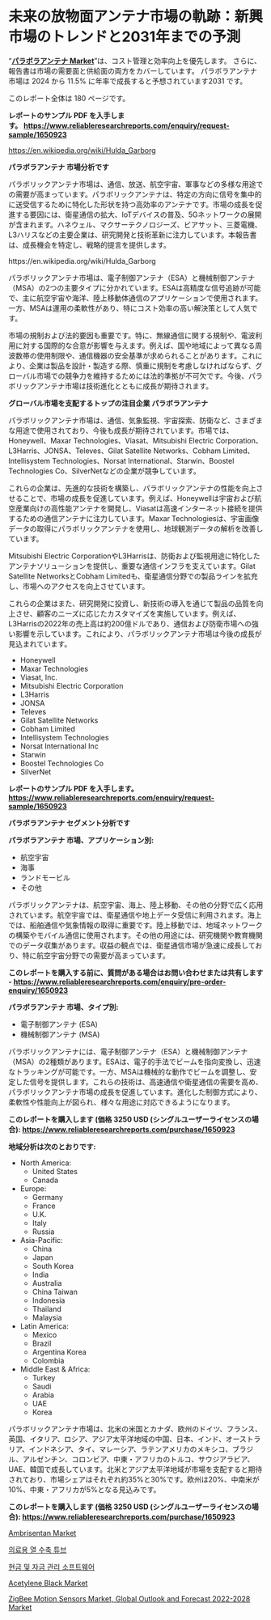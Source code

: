<p><h1>未来の放物面アンテナ市場の軌跡：新興市場のトレンドと2031年までの予測</h1></p><p>&ldquo;<strong><a href="https://www.reliableresearchreports.com/parabolic-antenna-market-r1650923">パラボラアンテナ Market</a></strong>&rdquo;は、コスト管理と効率向上を優先します。 さらに、報告書は市場の需要面と供給面の両方をカバーしています。 パラボラアンテナ 市場は 2024 から 11.5% に年率で成長すると予想されています2031 です。</p>
<p>このレポート全体は 180 ページです。</p>
<p><strong>レポートのサンプル PDF を入手します。&nbsp;<a href="https://www.reliableresearchreports.com/enquiry/request-sample/1650923">https://www.reliableresearchreports.com/enquiry/request-sample/1650923</a></strong></p>
<p><a href="https://en.wikipedia.org/wiki/Hulda_Garborg">https://en.wikipedia.org/wiki/Hulda_Garborg</a></p>
<p><strong>パラボラアンテナ 市場分析です</strong></p>
<p><p>パラボリックアンテナ市場は、通信、放送、航空宇宙、軍事などの多様な用途での需要が高まっています。パラボリックアンテナは、特定の方向に信号を集中的に送受信するために特化した形状を持つ高効率のアンテナです。市場の成長を促進する要因には、衛星通信の拡大、IoTデバイスの普及、5Gネットワークの展開が含まれます。ハネウェル、マクサーテクノロジーズ、ビアサット、三菱電機、L3ハリスなどの主要企業は、研究開発と技術革新に注力しています。本報告書は、成長機会を特定し、戦略的提言を提供します。</p></p>
<p>https://en.wikipedia.org/wiki/Hulda_Garborg</p>
<p><p>パラボリックアンテナ市場は、電子制御アンテナ（ESA）と機械制御アンテナ（MSA）の2つの主要タイプに分かれています。ESAは高精度な信号追跡が可能で、主に航空宇宙や海洋、陸上移動体通信のアプリケーションで使用されます。一方、MSAは運用の柔軟性があり、特にコスト効率の高い解決策として人気です。</p><p>市場の規制および法的要因も重要です。特に、無線通信に関する規制や、電波利用に対する国際的な合意が影響を与えます。例えば、国や地域によって異なる周波数帯の使用制限や、通信機器の安全基準が求められることがあります。これにより、企業は製品を設計・製造する際、慎重に規制を考慮しなければならず、グローバル市場での競争力を維持するためには法的準拠が不可欠です。今後、パラボリックアンテナ市場は技術進化とともに成長が期待されます。</p></p>
<p><strong>グローバル市場を支配するトップの注目企業 パラボラアンテナ</strong></p>
<p><p>パラボリックアンテナ市場は、通信、気象監視、宇宙探索、防衛など、さまざまな用途で使用されており、今後も成長が期待されています。市場では、Honeywell、Maxar Technologies、Viasat、Mitsubishi Electric Corporation、L3Harris、JONSA、Televes、Gilat Satellite Networks、Cobham Limited、Intellisystem Technologies、Norsat International、Starwin、Boostel Technologies Co、SilverNetなどの企業が競争しています。</p><p>これらの企業は、先進的な技術を構築し、パラボリックアンテナの性能を向上させることで、市場の成長を促進しています。例えば、Honeywellは宇宙および航空産業向けの高性能アンテナを開発し、Viasatは高速インターネット接続を提供するための通信アンテナに注力しています。Maxar Technologiesは、宇宙画像データの取得にパラボリックアンテナを使用し、地球観測データの解析を改善しています。</p><p>Mitsubishi Electric CorporationやL3Harrisは、防衛および監視用途に特化したアンテナソリューションを提供し、重要な通信インフラを支えています。Gilat Satellite NetworksとCobham Limitedも、衛星通信分野での製品ラインを拡充し、市場へのアクセスを向上させています。</p><p>これらの企業はまた、研究開発に投資し、新技術の導入を通じて製品の品質を向上させ、顧客のニーズに応じたカスタマイズを実施しています。例えば、L3Harrisの2022年の売上高は約200億ドルであり、通信および防衛市場への強い影響を示しています。これにより、パラボリックアンテナ市場は今後の成長が見込まれています。</p></p>
<p><ul><li>Honeywell</li><li>Maxar Technologies</li><li>Viasat, Inc.</li><li>Mitsubishi Electric Corporation</li><li>L3Harris</li><li>JONSA</li><li>Televes</li><li>Gilat Satellite Networks</li><li>Cobham Limited</li><li>Intellisystem Technologies</li><li>Norsat International Inc</li><li>Starwin</li><li>Boostel Technologies Co</li><li>SilverNet</li></ul></p>
<p><strong>レポートのサンプル PDF を入手します。 <a href="https://www.reliableresearchreports.com/enquiry/request-sample/1650923">https://www.reliableresearchreports.com/enquiry/request-sample/1650923</a></strong></p>
<p><strong>パラボラアンテナ セグメント分析です</strong></p>
<p><strong>パラボラアンテナ 市場、アプリケーション別:</strong></p>
<p><ul><li>航空宇宙</li><li>海事</li><li>ランドモービル</li><li>その他</li></ul></p>
<p><p>パラボリックアンテナは、航空宇宙、海上、陸上移動、その他の分野で広く応用されています。航空宇宙では、衛星通信や地上データ受信に利用されます。海上では、船舶通信や気象情報の取得に重要です。陸上移動では、地域ネットワークの構築やモバイル通信に使用されます。その他の用途には、研究機関や教育機関でのデータ収集があります。収益の観点では、衛星通信市場が急速に成長しており、特に航空宇宙分野での需要が高まっています。</p></p>
<p><strong>このレポートを購入する前に、質問がある場合はお問い合わせまたは共有します - <a href="https://www.reliableresearchreports.com/enquiry/pre-order-enquiry/1650923">https://www.reliableresearchreports.com/enquiry/pre-order-enquiry/1650923</a></strong></p>
<p><strong>パラボラアンテナ 市場、タイプ別:</strong></p>
<p><ul><li>電子制御アンテナ (ESA)</li><li>機械制御アンテナ (MSA)</li></ul></p>
<p><p>パラボリックアンテナには、電子制御アンテナ（ESA）と機械制御アンテナ（MSA）の2種類があります。ESAは、電子的手法でビームを指向変換し、迅速なトラッキングが可能です。一方、MSAは機械的な動作でビームを調整し、安定した信号を提供します。これらの技術は、高速通信や衛星通信の需要を高め、パラボリックアンテナ市場の成長を促進しています。進化した制御方式により、柔軟性や性能向上が図られ、様々な用途に対応できるようになります。</p></p>
<p><strong>このレポートを購入します (価格 3250 USD (シングルユーザーライセンスの場合): <a href="https://www.reliableresearchreports.com/purchase/1650923">https://www.reliableresearchreports.com/purchase/1650923</a></strong></p>
<p><strong>地域分析は次のとおりです:</strong></p>
<p><ul>
    <li>
        North America:
        <ul>
            <li>United States</li>
            <li>Canada</li>
        </ul>
    </li>
    <li>
        Europe:
        <ul>
            <li>Germany</li>
            <li>France</li>
            <li>U.K.</li>
            <li>Italy</li>
            <li>Russia</li>
        </ul>
    </li>
    <li>
        Asia-Pacific:
        <ul>
            <li>China</li>
            <li>Japan</li>
            <li>South Korea</li>
            <li>India</li>
            <li>Australia</li>
            <li>China Taiwan</li>
            <li>Indonesia</li>
            <li>Thailand</li>
            <li>Malaysia</li>
        </ul>
    </li>
    <li>
        Latin America:
        <ul>
            <li>Mexico</li>
            <li>Brazil</li>
            <li>Argentina Korea</li>
            <li>Colombia</li>
        </ul>
    </li>
    <li>
        Middle East & Africa:
        <ul>
            <li>Turkey</li>
            <li>Saudi</li>
            <li>Arabia</li>
            <li>UAE</li>
            <li>Korea</li>
        </ul>
    </li>
    </ul></p>
<p><p>パラボリックアンテナ市場は、北米の米国とカナダ、欧州のドイツ、フランス、英国、イタリア、ロシア、アジア太平洋地域の中国、日本、インド、オーストラリア、インドネシア、タイ、マレーシア、ラテンアメリカのメキシコ、ブラジル、アルゼンチン、コロンビア、中東・アフリカのトルコ、サウジアラビア、UAE、韓国で成長しています。北米とアジア太平洋地域が市場を支配すると期待されており、市場シェアはそれぞれ約35%と30%です。欧州は20%、中南米が10%、中東・アフリカが5%となる見込みです。</p></p>
<p><strong>このレポートを購入します (価格 3250 USD (シングルユーザーライセンスの場合): <a href="https://www.reliableresearchreports.com/purchase/1650923">https://www.reliableresearchreports.com/purchase/1650923</a></strong></p>
<p><p><a href="https://issuu.com/reportprime-2/docs/ambrisentan-market-size-2030.pptx_ff5bc7469831ec">Ambrisentan Market</a></p><p><a href="https://medium.com/@trevorkruvalis5678/%EC%9D%98%EB%A3%8C%EC%9A%A9-%EC%88%98%EC%B6%95-%ED%8A%9C%EB%B8%8C-%EC%8B%9C%EC%9E%A5-%EA%B7%9C%EB%AA%A8-%EC%84%B1%EC%9E%A5-%EB%B0%8F-%EC%82%B0%EC%97%85-%EB%B6%84%EC%84%9D-%EC%8B%9C%EC%9E%A5-%EC%84%B8%EB%B6%84%ED%99%94-%EB%B0%8F-%EC%A7%80%EC%97%AD-%ED%86%B5%EC%B0%B0%EB%A0%A5%EA%B3%BC-2031%EB%85%84%EA%B9%8C%EC%A7%80%EC%9D%98-%EC%A0%84%EB%A7%9D-5dd11dc1ffb3">의료용 열 수축 튜브</a></p><p><a href="https://medium.com/@trevorkruvalis5678/cash-and-treasury-management-software-market-%EC%9D%98-%EA%B8%80%EB%A1%9C%EB%B2%8C-%EC%8B%9C%EC%9E%A5-%EA%B0%9C%EC%9A%94%EB%8A%94-%EC%A0%84-%EC%84%B8%EA%B3%84-%EB%B0%8F-%EC%A3%BC%EC%9A%94-%EC%8B%9C%EC%9E%A5%EC%9D%98-%EC%82%B0%EC%97%85%EC%97%90-%EC%98%81%ED%96%A5%EC%9D%84-%EB%AF%B8%EC%B9%98%EB%8A%94-%EC%A3%BC%EC%9A%94-%ED%8A%B8%EB%A0%8C%EB%93%9C%EC%97%90-%EB%8C%80%ED%95%9C-196984300940">현금 및 자금 관리 소프트웨어</a></p><p><a href="https://issuu.com/reportprime-2/docs/acetylene-black-market-size-2030.pp_cf4e4c55f96367">Acetylene Black Market</a></p><p><a href="https://github.com/NarcisoFerry/Market-Research-Report-List-1/blob/main/zigbee-motion-sensors-market-global-outlook-and-forecast-2022-2028-market.md">ZigBee Motion Sensors Market, Global Outlook and Forecast 2022-2028 Market</a></p></p>